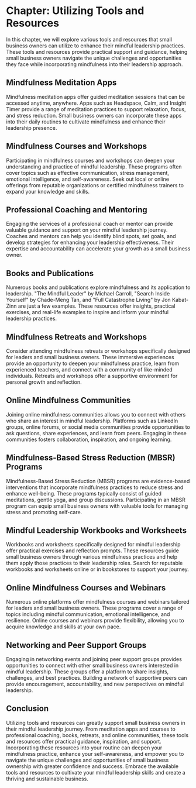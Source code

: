 Chapter: Utilizing Tools and Resources
======================================

In this chapter, we will explore various tools and resources that small business owners can utilize to enhance their mindful leadership practices. These tools and resources provide practical support and guidance, helping small business owners navigate the unique challenges and opportunities they face while incorporating mindfulness into their leadership approach.

Mindfulness Meditation Apps
---------------------------

Mindfulness meditation apps offer guided meditation sessions that can be accessed anytime, anywhere. Apps such as Headspace, Calm, and Insight Timer provide a range of meditation practices to support relaxation, focus, and stress reduction. Small business owners can incorporate these apps into their daily routines to cultivate mindfulness and enhance their leadership presence.

Mindfulness Courses and Workshops
---------------------------------

Participating in mindfulness courses and workshops can deepen your understanding and practice of mindful leadership. These programs often cover topics such as effective communication, stress management, emotional intelligence, and self-awareness. Seek out local or online offerings from reputable organizations or certified mindfulness trainers to expand your knowledge and skills.

Professional Coaching and Mentoring
-----------------------------------

Engaging the services of a professional coach or mentor can provide valuable guidance and support on your mindful leadership journey. Coaches and mentors can help you identify blind spots, set goals, and develop strategies for enhancing your leadership effectiveness. Their expertise and accountability can accelerate your growth as a small business owner.

Books and Publications
----------------------

Numerous books and publications explore mindfulness and its application to leadership. "The Mindful Leader" by Michael Carroll, "Search Inside Yourself" by Chade-Meng Tan, and "Full Catastrophe Living" by Jon Kabat-Zinn are just a few examples. These resources offer insights, practical exercises, and real-life examples to inspire and inform your mindful leadership practices.

Mindfulness Retreats and Workshops
----------------------------------

Consider attending mindfulness retreats or workshops specifically designed for leaders and small business owners. These immersive experiences provide an opportunity to deepen your mindfulness practice, learn from experienced teachers, and connect with a community of like-minded individuals. Retreats and workshops offer a supportive environment for personal growth and reflection.

Online Mindfulness Communities
------------------------------

Joining online mindfulness communities allows you to connect with others who share an interest in mindful leadership. Platforms such as LinkedIn groups, online forums, or social media communities provide opportunities to ask questions, share experiences, and learn from peers. Engaging in these communities fosters collaboration, inspiration, and ongoing learning.

Mindfulness-Based Stress Reduction (MBSR) Programs
--------------------------------------------------

Mindfulness-Based Stress Reduction (MBSR) programs are evidence-based interventions that incorporate mindfulness practices to reduce stress and enhance well-being. These programs typically consist of guided meditations, gentle yoga, and group discussions. Participating in an MBSR program can equip small business owners with valuable tools for managing stress and promoting self-care.

Mindful Leadership Workbooks and Worksheets
-------------------------------------------

Workbooks and worksheets specifically designed for mindful leadership offer practical exercises and reflection prompts. These resources guide small business owners through various mindfulness practices and help them apply those practices to their leadership roles. Search for reputable workbooks and worksheets online or in bookstores to support your journey.

Online Mindfulness Courses and Webinars
---------------------------------------

Numerous online platforms offer mindfulness courses and webinars tailored for leaders and small business owners. These programs cover a range of topics including mindful communication, emotional intelligence, and resilience. Online courses and webinars provide flexibility, allowing you to acquire knowledge and skills at your own pace.

Networking and Peer Support Groups
----------------------------------

Engaging in networking events and joining peer support groups provides opportunities to connect with other small business owners interested in mindful leadership. These groups offer a platform to share insights, challenges, and best practices. Building a network of supportive peers can provide encouragement, accountability, and new perspectives on mindful leadership.

Conclusion
----------

Utilizing tools and resources can greatly support small business owners in their mindful leadership journey. From meditation apps and courses to professional coaching, books, retreats, and online communities, these tools and resources offer practical guidance, inspiration, and support. Incorporating these resources into your routine can deepen your mindfulness practice, enhance your self-awareness, and empower you to navigate the unique challenges and opportunities of small business ownership with greater confidence and success. Embrace the available tools and resources to cultivate your mindful leadership skills and create a thriving and sustainable business.
